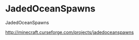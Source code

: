JadedOceanSpawns
=========
JadedOceanSpawns

http://minecraft.curseforge.com/projects/jadedoceanspawns